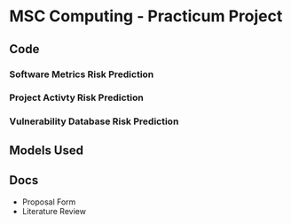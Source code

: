 # MSC Computing - Practicum Project

## Code

### Software Metrics Risk Prediction

### Project Activty Risk Prediction

### Vulnerability Database Risk Prediction

## Models Used


## Docs

- Proposal Form
- Literature Review
